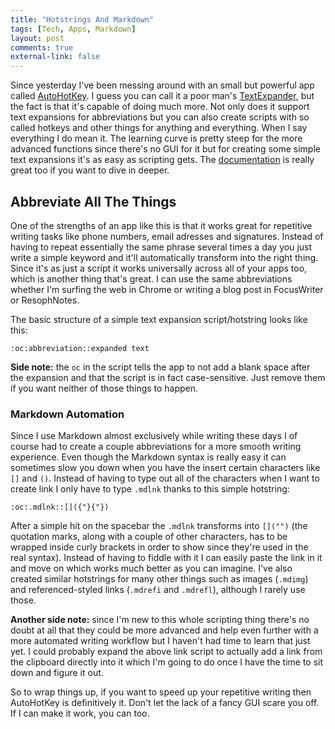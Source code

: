 ```yaml
---
title: "Hotstrings And Markdown"
tags: [Tech, Apps, Markdown]
layout: post
comments: true
external-link: false
---
```


Since yesterday I've been messing around with an small but powerful app called [AutoHotKey](http://www.autohotkey.com/ "AutoHotKey"). I guess you can call it a poor man's [TextExpander](http://smilesoftware.com/TextExpander/index.html "TextExpander"), but the fact is that it's capable of doing much more. Not only does it support text expansions for abbreviations but you can also create scripts with so called hotkeys and other things for anything and everything. When I say everything I do mean it. The learning curve is pretty steep for the more advanced functions since there's no GUI for it but for creating some simple text expansions it's as easy as scripting gets. The [documentation](http://www.autohotkey.com/docs/ "AutoHotKey Documentation") is really great too if you want to dive in deeper.

## Abbreviate All The Things

One of the strengths of an app like this is that it works great for repetitive writing tasks like phone numbers, email adresses and signatures. Instead of having to repeat essentially the same phrase several times a day you just write a simple keyword and it'll automatically transform into the right thing. Since it's as just a script it works universally across all of your apps too, which is another thing that's great. I can use the same abbreviations whether I'm surfing the web in Chrome or writing a blog post in FocusWriter or ResophNotes.

The basic structure of a simple text expansion script/hotstring looks like this:

	:oc:abbreviation::expanded text

**Side note:** the `oc` in the script tells the app to not add a blank space after the expansion and that the script is in fact case-sensitive. Just remove them if you want neither of those things to happen.

### Markdown Automation

Since I use Markdown almost exclusively while writing these days I of course had to create a couple abbreviations for a more smooth writing experience. Even though the Markdown syntax is really easy it can sometimes slow you down when you have the insert certain characters like `[]` and `()`. Instead of having to type out all of the characters when I want to create link I only have to type `.mdlnk` thanks to this simple hotstring:

	:oc:.mdlnk::[]({"}{"})

After a simple hit on the spacebar the `.mdlnk` transforms into `[]("")` (the quotation marks, along with a couple of other characters, has to be wrapped inside curly brackets in order to show since they're used in the real syntax). Instead of having to fiddle with it I can easily paste the link in it and move on which works much better as you can imagine. I've also created similar hotstrings for many other things such as images (`.mdimg`) and referenced-styled links (`.mdrefi` and `.mdrefl`), although I rarely use those.

**Another side note:** since I'm new to this whole scripting thing there's no doubt at all that they could be more advanced and help even further with a more automated writing workflow but I haven't had time to learn that just yet. I could probably expand the above link script to actually add a link from the clipboard directly into it which I'm going to do once I have the time to sit down and figure it out.

So to wrap things up, if you want to speed up your repetitive writing then AutoHotKey is definitively it. Don't let the lack of a fancy GUI scare you off. If I can make it work, you can too.